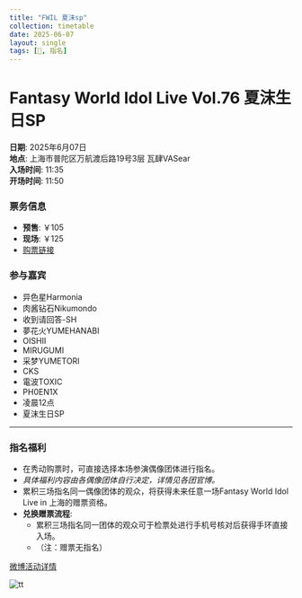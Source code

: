 ```yaml
---
title: "FWIL 夏沫sp"
collection: timetable
date: 2025-06-07
layout: single
tags: [🎂, 指名]
---
```


# Fantasy World Idol Live Vol.76 夏沫生日SP  

**日期**: 2025年6月07日  
**地点**: 上海市普陀区万航渡后路19号3层 瓦肆VASear  
**入场时间**: 11:35  
**开场时间**: 11:50  

### 票务信息
- **预售**: ￥105  
- **现场**: ￥125  
- [购票链接](http://t.cn/A6eAowN3)  

### 参与嘉宾
- 异色星Harmonia  
- 肉酱钻石Nikumondo  
- 收到请回答-SH  
- 夢花火YUMEHANABI  
- OISHII  
- MIRUGUMI  
- 采梦YUMETORI  
- CKS  
- 電波TOXIC  
- PH0EN1X  
- 凌晨12点  
- 夏沫生日SP  

---

### 指名福利
- 在秀动购票时，可直接选择本场参演偶像团体进行指名。  
- *具体福利内容由各偶像团体自行决定，详情见各团官博。*  
- 累积三场指名同一偶像团体的观众，将获得未来任意一场Fantasy World Idol Live in 上海的赠票资格。  
- **兑换赠票流程**:  
    - 累积三场指名同一团体的观众可于检票处进行手机号核对后获得手环直接入场。  
    - （注：赠票无指名）  

[微博活动详情](https://weibo.com/5603058452/Puz9jwOtn)  

![tt](/timetable/2025/06/07/4.jpg)